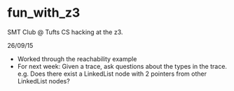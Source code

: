 # fun_with_z3
SMT Club @ Tufts CS hacking at the z3.

26/09/15
- Worked through the reachability example
- For next week: Given a trace, ask questions about the types in the trace.
   e.g. Does there exist a LinkedList node with 2 pointers from other LinkedList nodes?